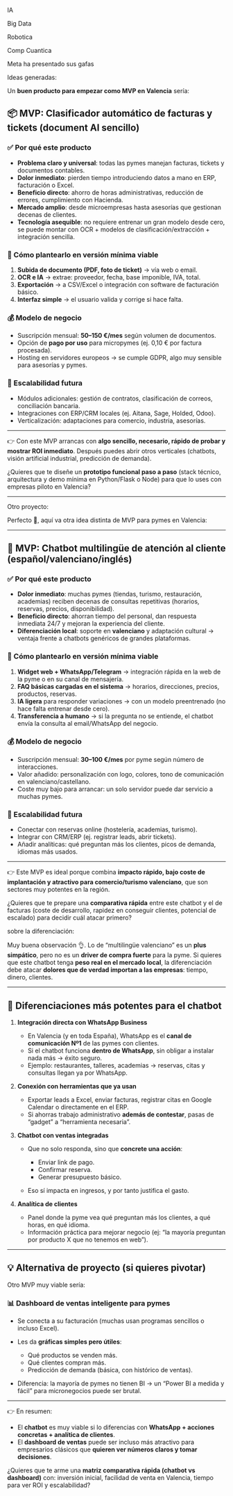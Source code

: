 IA

Big Data

Robotica

Comp Cuantica

Meta ha presentado sus gafas

Ideas generadas:

Un **buen producto para empezar como MVP en Valencia** sería:

## 📦 MVP: Clasificador automático de facturas y tickets (document AI sencillo)

### ✅ Por qué este producto

* **Problema claro y universal**: todas las pymes manejan facturas, tickets y documentos contables.
* **Dolor inmediato**: pierden tiempo introduciendo datos a mano en ERP, facturación o Excel.
* **Beneficio directo**: ahorro de horas administrativas, reducción de errores, cumplimiento con Hacienda.
* **Mercado amplio**: desde microempresas hasta asesorías que gestionan decenas de clientes.
* **Tecnología asequible**: no requiere entrenar un gran modelo desde cero, se puede montar con OCR + modelos de clasificación/extracción + integración sencilla.

### 🚀 Cómo plantearlo en versión mínima viable

1. **Subida de documento (PDF, foto de ticket)** → vía web o email.
2. **OCR e IA** → extrae: proveedor, fecha, base imponible, IVA, total.
3. **Exportación** → a CSV/Excel o integración con software de facturación básico.
4. **Interfaz simple** → el usuario valida y corrige si hace falta.

### 💰 Modelo de negocio

* Suscripción mensual: **50–150 €/mes** según volumen de documentos.
* Opción de **pago por uso** para micropymes (ej. 0,10 € por factura procesada).
* Hosting en servidores europeos → se cumple GDPR, algo muy sensible para asesorías y pymes.

### 🌱 Escalabilidad futura

* Módulos adicionales: gestión de contratos, clasificación de correos, conciliación bancaria.
* Integraciones con ERP/CRM locales (ej. Aitana, Sage, Holded, Odoo).
* Verticalización: adaptaciones para comercio, industria, asesorías.

---

👉 Con este MVP arrancas con **algo sencillo, necesario, rápido de probar y mostrar ROI inmediato**.
Después puedes abrir otros verticales (chatbots, visión artificial industrial, predicción de demanda).

¿Quieres que te diseñe un **prototipo funcional paso a paso** (stack técnico, arquitectura y demo mínima en Python/Flask o Node) para que lo uses con empresas piloto en Valencia?

-----------------------------------

Otro proyecto:

Perfecto 🚀, aquí va otra idea distinta de MVP para pymes en Valencia:

---

## 🤖 MVP: Chatbot multilingüe de atención al cliente (español/valenciano/inglés)

### ✅ Por qué este producto

* **Dolor inmediato**: muchas pymes (tiendas, turismo, restauración, academias) reciben decenas de consultas repetitivas (horarios, reservas, precios, disponibilidad).
* **Beneficio directo**: ahorran tiempo del personal, dan respuesta inmediata 24/7 y mejoran la experiencia del cliente.
* **Diferenciación local**: soporte en **valenciano** y adaptación cultural → ventaja frente a chatbots genéricos de grandes plataformas.

### 🚀 Cómo plantearlo en versión mínima viable

1. **Widget web + WhatsApp/Telegram** → integración rápida en la web de la pyme o en su canal de mensajería.
2. **FAQ básicas cargadas en el sistema** → horarios, direcciones, precios, productos, reservas.
3. **IA ligera** para responder variaciones → con un modelo preentrenado (no hace falta entrenar desde cero).
4. **Transferencia a humano** → si la pregunta no se entiende, el chatbot envía la consulta al email/WhatsApp del negocio.

### 💰 Modelo de negocio

* Suscripción mensual: **30–100 €/mes** por pyme según número de interacciones.
* Valor añadido: personalización con logo, colores, tono de comunicación en valenciano/castellano.
* Coste muy bajo para arrancar: un solo servidor puede dar servicio a muchas pymes.

### 🌱 Escalabilidad futura

* Conectar con reservas online (hostelería, academias, turismo).
* Integrar con CRM/ERP (ej. registrar leads, abrir tickets).
* Añadir analíticas: qué preguntan más los clientes, picos de demanda, idiomas más usados.

---

👉 Este MVP es ideal porque combina **impacto rápido, bajo coste de implantación y atractivo para comercio/turismo valenciano**, que son sectores muy potentes en la región.

¿Quieres que te prepare una **comparativa rápida** entre este chatbot y el de facturas (coste de desarrollo, rapidez en conseguir clientes, potencial de escalado) para decidir cuál atacar primero?


sobre la diferenciación:

Muy buena observación 👌. Lo de “multilingüe valenciano” es un **plus simpático**, pero no es un **driver de compra fuerte** para la pyme. Si quieres que este chatbot tenga **peso real en el mercado local**, la diferenciación debe atacar **dolores que de verdad importan a las empresas**: tiempo, dinero, clientes.

---

## 🔑 Diferenciaciones más potentes para el chatbot

1. **Integración directa con WhatsApp Business**

   * En Valencia (y en toda España), WhatsApp es el **canal de comunicación Nº1** de las pymes con clientes.
   * Si el chatbot funciona **dentro de WhatsApp**, sin obligar a instalar nada más → éxito seguro.
   * Ejemplo: restaurantes, talleres, academias → reservas, citas y consultas llegan ya por WhatsApp.

2. **Conexión con herramientas que ya usan**

   * Exportar leads a Excel, enviar facturas, registrar citas en Google Calendar o directamente en el ERP.
   * Si ahorras trabajo administrativo **además de contestar**, pasas de “gadget” a “herramienta necesaria”.

3. **Chatbot con ventas integradas**

   * Que no solo responda, sino que **concrete una acción**:

     * Enviar link de pago.
     * Confirmar reserva.
     * Generar presupuesto básico.
   * Eso sí impacta en ingresos, y por tanto justifica el gasto.

4. **Analítica de clientes**

   * Panel donde la pyme vea qué preguntan más los clientes, a qué horas, en qué idioma.
   * Información práctica para mejorar negocio (ej: “la mayoría preguntan por producto X que no tenemos en web”).

---

## 💡 Alternativa de proyecto (si quieres pivotar)

Otro MVP muy viable sería:

### 📊 Dashboard de ventas inteligente para pymes

* Se conecta a su facturación (muchas usan programas sencillos o incluso Excel).
* Les da **gráficas simples pero útiles**:

  * Qué productos se venden más.
  * Qué clientes compran más.
  * Predicción de demanda (básica, con histórico de ventas).
* Diferencia: la mayoría de pymes no tienen BI → un “Power BI a medida y fácil” para micronegocios puede ser brutal.

---

👉 En resumen:

* El **chatbot** es muy viable si lo diferencias con **WhatsApp + acciones concretas + analítica de clientes**.
* El **dashboard de ventas** puede ser incluso más atractivo para empresarios clásicos que **quieren ver números claros y tomar decisiones**.

¿Quieres que te arme una **matriz comparativa rápida (chatbot vs dashboard)** con: inversión inicial, facilidad de venta en Valencia, tiempo para ver ROI y escalabilidad?